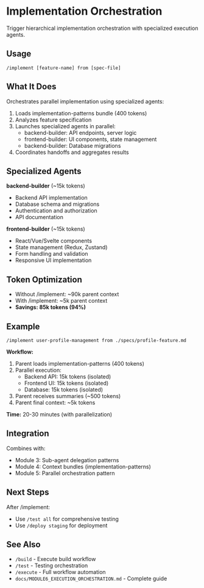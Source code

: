 # Implementation Orchestration

Trigger hierarchical implementation orchestration with specialized execution agents.

## Usage

```
/implement [feature-name] from [spec-file]
```

## What It Does

Orchestrates parallel implementation using specialized agents:
1. Loads implementation-patterns bundle (400 tokens)
2. Analyzes feature specification
3. Launches specialized agents in parallel:
   - backend-builder: API endpoints, server logic
   - frontend-builder: UI components, state management
   - backend-builder: Database migrations
4. Coordinates handoffs and aggregates results

## Specialized Agents

**backend-builder** (~15k tokens)
- Backend API implementation
- Database schema and migrations
- Authentication and authorization
- API documentation

**frontend-builder** (~15k tokens)
- React/Vue/Svelte components
- State management (Redux, Zustand)
- Form handling and validation
- Responsive UI implementation

## Token Optimization

- Without /implement: ~90k parent context
- With /implement: ~5k parent context
- **Savings: 85k tokens (94%)**

## Example

```
/implement user-profile-management from ./specs/profile-feature.md
```

**Workflow:**
1. Parent loads implementation-patterns (400 tokens)
2. Parallel execution:
   - Backend API: 15k tokens (isolated)
   - Frontend UI: 15k tokens (isolated)
   - Database: 15k tokens (isolated)
3. Parent receives summaries (~500 tokens)
4. Parent final context: ~5k tokens

**Time:** 20-30 minutes (with parallelization)

## Integration

Combines with:
- Module 3: Sub-agent delegation patterns
- Module 4: Context bundles (implementation-patterns)
- Module 5: Parallel orchestration pattern

## Next Steps

After /implement:
- Use `/test all` for comprehensive testing
- Use `/deploy staging` for deployment

## See Also

- `/build` - Execute build workflow
- `/test` - Testing orchestration
- `/execute` - Full workflow automation
- `docs/MODULE6_EXECUTION_ORCHESTRATION.md` - Complete guide
